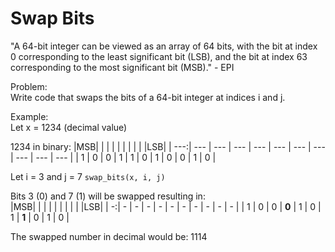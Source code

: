 # Swap Bits

"A 64-bit integer can be viewed as an array of 64 bits, with the bit at index 0 corresponding to the least significant bit (LSB), and the bit at index 63 corresponding to the most significant bit (MSB)." - EPI

Problem:  
Write code that swaps the bits of a 64-bit integer at indices i and j.</p>

Example:  
Let x = 1234 (decimal value)  
  
1234 in binary:
|MSB|   |   |   |   |   |   |   |   |   |LSB| 
| ---:| --- | --- | --- | --- | --- | --- | --- | --- | --- | --- |
| 1 | 0 | 0 | 1 | 1 | 0 | 1 | 0 | 0 | 1 | 0 | 
  
Let i = 3 and j = 7
```swap_bits(x, i, j)```  
  
Bits 3 (0) and 7 (1) will be swapped resulting in:  
|MSB|   |   |   |   |   |   |   |   |   |LSB| 
| -:| - | - | - | - | - | - | - | - | - | - |
| 1 | 0 | 0 | **0** | 1 | 0 | 1 | **1** | 0 | 1 | 0 | 
  
The swapped number in decimal would be: 1114